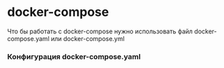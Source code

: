 # docker-compose

Что бы работать с docker-compose нужно использовать файл docker-compose.yaml или docker-compose.yml

### Конфигурация docker-compose.yaml


